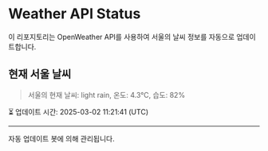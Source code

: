 
# Weather API Status

이 리포지토리는 OpenWeather API를 사용하여 서울의 날씨 정보를 자동으로 업데이트합니다.

## 현재 서울 날씨
> 서울의 현재 날씨: light rain, 온도: 4.3°C, 습도: 82%

⏳ 업데이트 시간: 2025-03-02 11:21:41 (UTC)

---
자동 업데이트 봇에 의해 관리됩니다.
